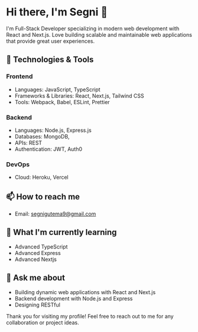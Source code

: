 
  # Hi there, I'm Segni 👋

I'm Full-Stack Developer specializing in modern web development with React and Next.js. Love building scalable and maintainable web applications that provide great user experiences.

## 🔧 Technologies & Tools

### Frontend
- Languages: JavaScript, TypeScript
- Frameworks & Libraries: React, Next.js, Tailwind CSS
- Tools: Webpack, Babel, ESLint, Prettier

### Backend
- Languages: Node.js, Express.js
- Databases: MongoDB,
- APIs: REST
- Authentication: JWT, Auth0

### DevOps
- Cloud: Heroku, Vercel

## 📫 How to reach me

- Email: segnigutema9@gmail.com

## 🌱 What I'm currently learning

- Advanced TypeScript
- Advanced Express 
- Advanced Nextjs

## 💬 Ask me about

- Building dynamic web applications with React and Next.js
- Backend development with Node.js and Express
- Designing RESTful

Thank you for visiting my profile! Feel free to reach out to me for any collaboration or project ideas.

